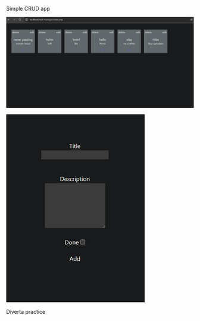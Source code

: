 Simple CRUD app

![screenshot](assets/home-screen.png)


![screenshot](assets/add-screen.png)

Diverta practice